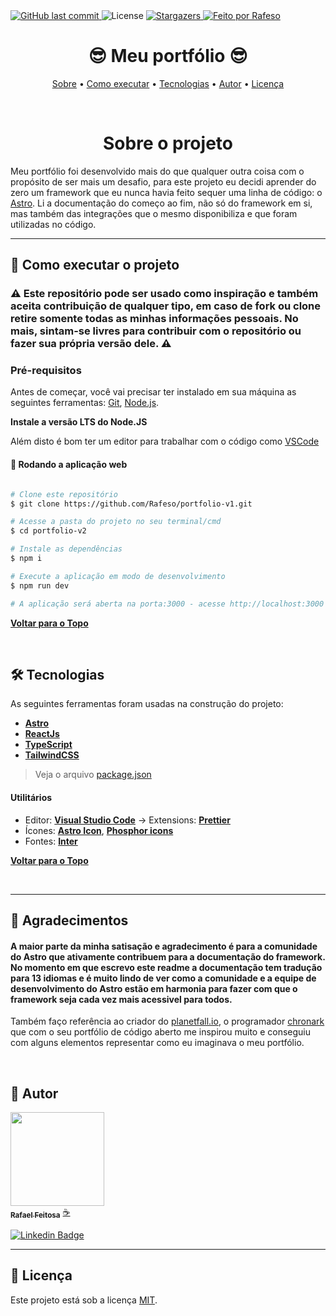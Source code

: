   <a href="https://github.com/Rafeso/portfolio-v1/commits/main">
    <img alt="GitHub last commit" src="https://img.shields.io/github/last-commit/Rafeso/portfolio-v1">
  </a>
    
   <img alt="License" src="https://img.shields.io/badge/license-MIT-brightgreen">

  <a href="https://github.com/Rafeso/portfolio-v1/stargazers">
    <img alt="Stargazers" src="https://img.shields.io/github/stars/Rafeso/portfolio-v1?style=social">
  </a>

  <a href="https://www.linkedin.com/in/rafael-feitosa-618472241/">
    <img alt="Feito por Rafeso" src="https://img.shields.io/badge/Feito%20por-Rafeso-%237519C1">
 </a>

<h1 align="center">
    😎 Meu portfólio 😎 
</h1>

<p align="center">
 <a href="#sobre-o-projeto">Sobre</a> •
 <a href="#-como-executar-o-projeto">Como executar</a> • 
 <a href="#-tecnologias">Tecnologias</a> • 
 <a href="#-autor">Autor</a> • 
 <a href="#user-content--licença">Licença</a>
</p>

<br>

<h1 align='center'>Sobre o projeto</h1>

Meu portfólio foi desenvolvido mais do que qualquer outra coisa com o propósito de ser mais um desafio, para este projeto eu decidi aprender do zero um framework que eu nunca havia feito sequer uma linha de código: o [Astro](https://docs.astro.build/pt-br/getting-started/). Li a documentação do começo ao fim, não só do framework em si, mas também das integrações que o mesmo disponibiliza e que foram utilizadas no código.

---

## 🚀 Como executar o projeto

### ⚠️ Este repositório pode ser usado como inspiração e também aceita contribuição de qualquer tipo, em caso de fork ou clone retire somente todas as minhas informações pessoais. No mais, sintam-se livres para contribuir com o repositório ou fazer sua própria versão dele. ⚠️

### Pré-requisitos

Antes de começar, você vai precisar ter instalado em sua máquina as seguintes ferramentas:
[Git](https://git-scm.com), [Node.js](https://nodejs.org/en/).

**Instale a versão LTS do Node.JS**

Além disto é bom ter um editor para trabalhar com o código como [VSCode](https://code.visualstudio.com/)

#### 🧭 Rodando a aplicação web

```bash

# Clone este repositório
$ git clone https://github.com/Rafeso/portfolio-v1.git

# Acesse a pasta do projeto no seu terminal/cmd
$ cd portfolio-v2

# Instale as dependências
$ npm i

# Execute a aplicação em modo de desenvolvimento
$ npm run dev

# A aplicação será aberta na porta:3000 - acesse http://localhost:3000

```

<a href="#-----meu-portfólio--">**Voltar para o Topo**</a>

<br>

## 🛠 Tecnologias

As seguintes ferramentas foram usadas na construção do projeto:

- **[Astro](https://astro.build)**
- **[ReactJs](https://pt-br.react.dev)**
- **[TypeScript](https://www.typescriptlang.org/)**
- **[TailwindCSS](https://tailwindcss.com)**

> Veja o arquivo [package.json](https://github.com/Rafeso/portfolio-v1/blob/main/package.json)

#### **Utilitários**

- Editor: **[Visual Studio Code](https://code.visualstudio.com/)** → Extensions: **[Prettier](https://prettier.io/)**
- Ícones: **[Astro Icon](https://github.com/natemoo-re/astro-icon#readme)**, **[Phosphor icons](https://phosphoricons.com)**
- Fontes: **[Inter](https://fonts.google.com/specimen/Inter?query=Inter)**

<a href="#-----meu-portfólio--">**Voltar para o Topo**</a>

<br>

---

## 🤝 Agradecimentos

#### A maior parte da minha satisação e agradecimento é para a comunidade do Astro que ativamente contribuem para a documentação do framework. No momento em que escrevo este readme a documentação tem tradução para 13 idiomas e é muito lindo de ver como a comunidade e a equipe de desenvolvimento do Astro estão em harmonia para fazer com que o framework seja cada vez mais acessivel para todos.

Também faço referência ao criador do [planetfall.io](https://planetfall.io), o programador [chronark](https://chronark.com) que com o seu portfólio de código aberto me inspirou muito e conseguiu com alguns elementos representar como eu imaginava o meu portfólio.

<br>

## 🦸 Autor

<a href="https://github.com/Rafeso">
 <img src="https://camo.githubusercontent.com/e01364e2c1c63050f5f68950a1296bcf128f87637fc9994d32d899fd65fbb73e/68747470733a2f2f6d656469612e646973636f72646170702e6e65742f6174746163686d656e74732f313030313537363837393531393730333037332f313030313537373836343432363136383532312f676966676974312e706e673f77696474683d363736266865696768743d363736" width="150px;" alt=""/>
 <br />
 <sub><b>Rafael Feitosa</b></sub></a> <a href="#">☕</a>
 <br />
 
 [![Linkedin Badge](https://img.shields.io/badge/-Rafael-blue?style=flat-square&logo=Linkedin&logoColor=white&link=https://www.linkedin.com/in/rafael-feitosa-618472241/)](https://www.linkedin.com/in/rafael-feitosa-618472241/)

---

## 📝 Licença

Este projeto está sob a licença [MIT](./LICENSE).
